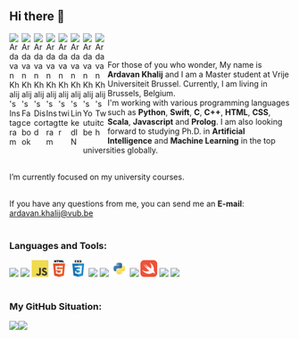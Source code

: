 ## Hi there 👋 

<a href="https://www.instagram.com/ardavan.a_khalij/">
  <img align="left" alt="Ardavan Khalij's Instagram" width="22px" src="https://raw.githubusercontent.com/Raymo111/Raymo111/master/socials/instagram.svg" />
</a>
<a href="https://www.facebook.com/ardavan.khalij">
  <img align="left" alt="Ardavan Khalij's Facebook" width="22px" src="https://cdn-icons-png.flaticon.com/512/2111/2111398.png" />
</a>
<a href="https://www.discord.com/ardavan_khalij/">
  <img align="left" alt="Ardavan Khalij's Discord" width="22px" src="https://raw.githubusercontent.com/peterthehan/peterthehan/master/assets/discord.svg" />
</a>
<a href="https://www.instagram.com/ardavan_music/">
  <img align="left" alt="Ardavan Khalij's Instagram" width="22px" src="https://raw.githubusercontent.com/Raymo111/Raymo111/master/socials/instagram.svg" />
</a>
<a href="https://twitter.com/ardavan_khalij">
  <img align="left" alt="Ardavan Khalij's twitter" width="22px" src="https://raw.githubusercontent.com/peterthehan/peterthehan/master/assets/twitter.svg" />
</a>
<a href="https://www.linkedin.com/in/ardavan-khalij-a217a3175/">
  <img align="left" alt="Ardavan Khalij's LinkedIN" width="22px" src="https://raw.githubusercontent.com/peterthehan/peterthehan/master/assets/linkedin.svg" />
</a>
<a href="https://www.youtube.com/channel/UCYP81Ay41cZFnR0-Qx4-9Hw">
  <img align="left" alt="Ardavan Khalij's Youtube" width="22px" src="https://raw.githubusercontent.com/peterthehan/peterthehan/master/assets/youtube.svg" />
</a>
<a href="https://www.twitch.tv/ardavan_khalij">
  <img align="left" alt="Ardavan Khalij's Twitch" width="22px" src="https://raw.githubusercontent.com/peterthehan/peterthehan/master/assets/twitch.svg" />
</a>
<br/><br/>


For those of you who wonder, My name is **Ardavan Khalij** and I am a Master student at Vrije Universiteit Brussel.
Currently, I am living in Brussels, Belgium.<br/>
I'm working with various programming languages such as **Python**, **Swift**, **C**, **C++**, **HTML**, **CSS**, **Scala**, **Javascript** and **Prolog**. I am also looking forward to studying Ph.D. in **Artificial Intelligence** and **Machine Learning** in the top universities globally.<br/><br/>

I’m currently focused on my university courses.<br/><br/>

If you have any questions from me, you can send me an **E-mail**:<br/>
ardavan.khalij@vub.be<br/><br/>

### Languages and Tools:  

<img height="30" src="https://cdn-icons-png.flaticon.com/512/6132/6132220.png">
<code><img height="30" src="https://cdn.icon-icons.com/icons2/2107/PNG/512/file_type_prolog_icon_130230.png"></code>
<code><img height="30" src="https://raw.githubusercontent.com/github/explore/80688e429a7d4ef2fca1e82350fe8e3517d3494d/topics/javascript/javascript.png"></code>
<code><img height="30" src="https://raw.githubusercontent.com/github/explore/80688e429a7d4ef2fca1e82350fe8e3517d3494d/topics/html/html.png"></code>
<code><img height="30" src="https://raw.githubusercontent.com/github/explore/80688e429a7d4ef2fca1e82350fe8e3517d3494d/topics/css/css.png"></code>
<code><img height="30" src="https://cdn.icon-icons.com/icons2/2415/PNG/512/c_line_logo_icon_146612.png"></code>
<code><img height="30" src="https://cdn.icon-icons.com/icons2/2107/PNG/512/file_type_cpp_icon_130670.png"></code>
<code><img height="30" src="https://raw.githubusercontent.com/github/explore/80688e429a7d4ef2fca1e82350fe8e3517d3494d/topics/python/python.png"></code>
<code><img height="30" src="https://cdn.icon-icons.com/icons2/2107/PNG/512/file_type_git_icon_130581.png"></code>
<code><img height="30" src="https://raw.githubusercontent.com/github/explore/80688e429a7d4ef2fca1e82350fe8e3517d3494d/topics/swift/swift.png"></code>
<code><img height="30" src="https://cdn.icon-icons.com/icons2/2699/PNG/512/postgresql_logo_icon_170835.png"></code>
<code><img height="30" src="https://cdn-icons.flaticon.com/png/512/1183/premium/1183670.png?token=exp=1638538203~hmac=98c1788d11d75411a03c151050e3645a"></code>
<br/><br/>

### My GitHub Situation:
<p>
  <a href="https://www.adamalston.com/"><img height="137px" src="https://github-readme-stats.vercel.app/api?username=ArdavanKhalij&hide_title=true&hide_border=true&show_icons=true&include_all_commits=true&count_private=true&line_height=21&text_color=000&icon_color=000&bg_color=0,ea6161,ffc64d,fffc4d,52fa5a&theme=graywhite" /><!-- wi*quL3fcV --><img height="137px" src="https://github-readme-stats.vercel.app/api/top-langs/?username=ArdavanKhalij&hide=html&hide_title=true&hide_border=true&layout=compact&langs_count=7&exclude_repo=comp426,Redventures-Movie-Quotes&text_color=000&icon_color=fff&bg_color=0,52fa5a,4dfcff,c64dff&theme=graywhite" /></a>
</p>
